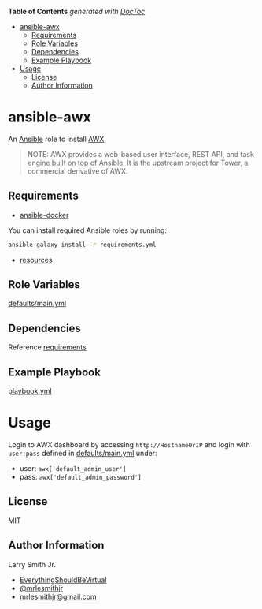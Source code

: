 <!-- START doctoc generated TOC please keep comment here to allow auto update -->
<!-- DON'T EDIT THIS SECTION, INSTEAD RE-RUN doctoc TO UPDATE -->

**Table of Contents** _generated with [DocToc](https://github.com/thlorenz/doctoc)_

- [ansible-awx](#ansible-awx)
  - [Requirements](#requirements)
  - [Role Variables](#role-variables)
  - [Dependencies](#dependencies)
  - [Example Playbook](#example-playbook)
- [Usage](#usage)
  - [License](#license)
  - [Author Information](#author-information)

<!-- END doctoc generated TOC please keep comment here to allow auto update -->

# ansible-awx

An [Ansible](https://www.ansible.com) role to install [AWX](https://github.com/ansible/awx)

> NOTE: AWX provides a web-based user interface, REST API, and task engine built
> on top of Ansible. It is the upstream project for Tower, a commercial derivative
> of AWX.

## Requirements

- [ansible-docker](https://github.com/mrlesmithjr/ansible-docker)

You can install required Ansible roles by running:

```bash
ansible-galaxy install -r requirements.yml
```

- [resources](https://github.com/ansible/awx/blob/devel/INSTALL.md#system-requirements)

## Role Variables

[defaults/main.yml](defaults/main.yml)

## Dependencies

Reference [requirements](#requirements)

## Example Playbook

[playbook.yml](playbook.yml)

# Usage

Login to AWX dashboard by accessing `http://HostnameOrIP` and login with `user:pass`
defined in [defaults/main.yml](defaults/main.yml) under:

- user: `awx['default_admin_user']`
- pass: `awx['default_admin_password']`

## License

MIT

## Author Information

Larry Smith Jr.

- [EverythingShouldBeVirtual](http://www.everythingshouldbevirtual.com)
- [@mrlesmithjr](https://www.twitter.com/mrlesmithjr)
- [mrlesmithjr@gmail.com](mailto:mrlesmithjr@gmail.com)
